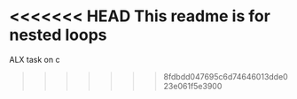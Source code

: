 <<<<<<< HEAD
 This readme is for nested loops
=======
ALX task on c
>>>>>>> 8fdbdd047695c6d74646013dde023e061f5e3900
